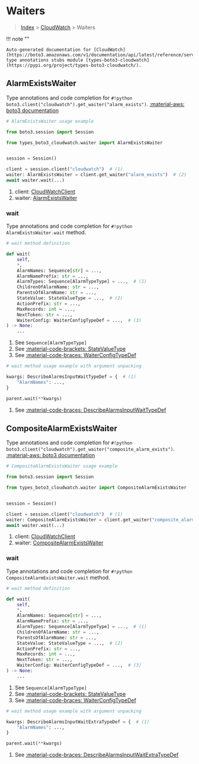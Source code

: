 # Waiters

> [Index](../README.md) > [CloudWatch](./README.md) > Waiters

!!! note ""

    Auto-generated documentation for [CloudWatch](https://boto3.amazonaws.com/v1/documentation/api/latest/reference/services/cloudwatch.html#cloudwatch)
    type annotations stubs module [types-boto3-cloudwatch](https://pypi.org/project/types-boto3-cloudwatch/).

## AlarmExistsWaiter

Type annotations and code completion for `#!python boto3.client("cloudwatch").get_waiter("alarm_exists")`.
[:material-aws: boto3 documentation](https://boto3.amazonaws.com/v1/documentation/api/latest/reference/services/cloudwatch/waiter/AlarmExists.html#CloudWatch.Waiter.AlarmExists)

```python
# AlarmExistsWaiter usage example

from boto3.session import Session

from types_boto3_cloudwatch.waiter import AlarmExistsWaiter


session = Session()

client = session.client("cloudwatch")  # (1)
waiter: AlarmExistsWaiter = client.get_waiter("alarm_exists")  # (2)
await waiter.wait(...)
```

1. client: [CloudWatchClient](./client.md)
2. waiter: [AlarmExistsWaiter](./waiters.md#alarmexistswaiter)


### wait

Type annotations and code completion for `#!python AlarmExistsWaiter.wait` method.

```python
# wait method definition

def wait(
    self,
    *,
    AlarmNames: Sequence[str] = ...,
    AlarmNamePrefix: str = ...,
    AlarmTypes: Sequence[AlarmTypeType] = ...,  # (1)
    ChildrenOfAlarmName: str = ...,
    ParentsOfAlarmName: str = ...,
    StateValue: StateValueType = ...,  # (2)
    ActionPrefix: str = ...,
    MaxRecords: int = ...,
    NextToken: str = ...,
    WaiterConfig: WaiterConfigTypeDef = ...,  # (3)
) -> None:
    ...
```

1. See `Sequence[AlarmTypeType]`
2. See [:material-code-brackets: StateValueType](./literals.md#statevaluetype)
3. See [:material-code-braces: WaiterConfigTypeDef](./type_defs.md#waiterconfigtypedef)


```python
# wait method usage example with argument unpacking

kwargs: DescribeAlarmsInputWaitTypeDef = {  # (1)
    "AlarmNames": ...,
}

parent.wait(**kwargs)
```

1. See [:material-code-braces: DescribeAlarmsInputWaitTypeDef](./type_defs.md#describealarmsinputwaittypedef)
## CompositeAlarmExistsWaiter

Type annotations and code completion for `#!python boto3.client("cloudwatch").get_waiter("composite_alarm_exists")`.
[:material-aws: boto3 documentation](https://boto3.amazonaws.com/v1/documentation/api/latest/reference/services/cloudwatch/waiter/CompositeAlarmExists.html#CloudWatch.Waiter.CompositeAlarmExists)

```python
# CompositeAlarmExistsWaiter usage example

from boto3.session import Session

from types_boto3_cloudwatch.waiter import CompositeAlarmExistsWaiter


session = Session()

client = session.client("cloudwatch")  # (1)
waiter: CompositeAlarmExistsWaiter = client.get_waiter("composite_alarm_exists")  # (2)
await waiter.wait(...)
```

1. client: [CloudWatchClient](./client.md)
2. waiter: [CompositeAlarmExistsWaiter](./waiters.md#compositealarmexistswaiter)


### wait

Type annotations and code completion for `#!python CompositeAlarmExistsWaiter.wait` method.

```python
# wait method definition

def wait(
    self,
    *,
    AlarmNames: Sequence[str] = ...,
    AlarmNamePrefix: str = ...,
    AlarmTypes: Sequence[AlarmTypeType] = ...,  # (1)
    ChildrenOfAlarmName: str = ...,
    ParentsOfAlarmName: str = ...,
    StateValue: StateValueType = ...,  # (2)
    ActionPrefix: str = ...,
    MaxRecords: int = ...,
    NextToken: str = ...,
    WaiterConfig: WaiterConfigTypeDef = ...,  # (3)
) -> None:
    ...
```

1. See `Sequence[AlarmTypeType]`
2. See [:material-code-brackets: StateValueType](./literals.md#statevaluetype)
3. See [:material-code-braces: WaiterConfigTypeDef](./type_defs.md#waiterconfigtypedef)


```python
# wait method usage example with argument unpacking

kwargs: DescribeAlarmsInputWaitExtraTypeDef = {  # (1)
    "AlarmNames": ...,
}

parent.wait(**kwargs)
```

1. See [:material-code-braces: DescribeAlarmsInputWaitExtraTypeDef](./type_defs.md#describealarmsinputwaitextratypedef)
